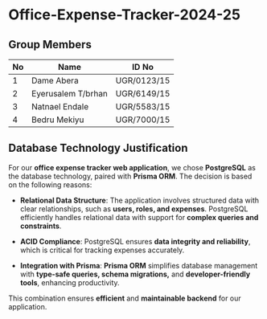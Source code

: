 # **Office-Expense-Tracker-2024-25**

## Group Members

| No | Name                | ID No       |
|----|---------------------|-------------|
| 1  | Dame Abera          | UGR/0123/15 |
| 2  | Eyerusalem T/brhan  | UGR/6149/15 |
| 3  | Natnael Endale      | UGR/5583/15 |
| 4  | Bedru Mekiyu        | UGR/7000/15 |

## Database Technology Justification

For our **office expense tracker web application**, we chose **PostgreSQL** as the database technology, paired with **Prisma ORM**. The decision is based on the following reasons:

- **Relational Data Structure**: The application involves structured data with clear relationships, such as **users, roles, and expenses**. PostgreSQL efficiently handles relational data with support for **complex queries and constraints**.

- **ACID Compliance**: PostgreSQL ensures **data integrity and reliability**, which is critical for tracking expenses accurately.

- **Integration with Prisma**: **Prisma ORM** simplifies database management with **type-safe queries, schema migrations,** and **developer-friendly tools**, enhancing productivity.

This combination ensures **efficient** and **maintainable backend** for our application.
